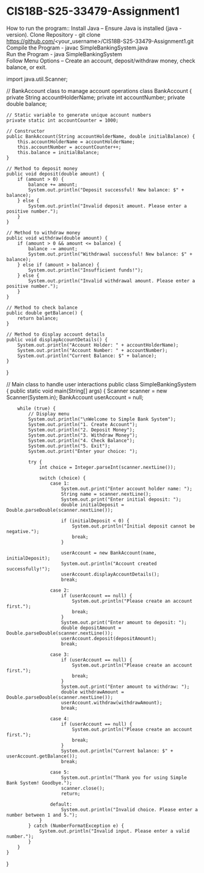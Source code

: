 # CIS18B-S25-33479-Assignment1
How to run the program::
Install Java – Ensure Java is installed (java -version).
Clone Repository - git clone https://github.com/<your_username>/CIS18B-S25-33479-Assignment1.git    
Compile the Program - javac SimpleBankingSystem.java  
Run the Program - java SimpleBankingSystem  
Follow Menu Options – Create an account, deposit/withdraw money, check balance, or exit.


import java.util.Scanner;

// BankAccount class to manage account operations
class BankAccount {
    private String accountHolderName;
    private int accountNumber;
    private double balance;
    
    // Static variable to generate unique account numbers
    private static int accountCounter = 1000;
    
    // Constructor
    public BankAccount(String accountHolderName, double initialBalance) {
        this.accountHolderName = accountHolderName;
        this.accountNumber = accountCounter++;
        this.balance = initialBalance;
    }
    
    // Method to deposit money
    public void deposit(double amount) {
        if (amount > 0) {
            balance += amount;
            System.out.println("Deposit successful! New balance: $" + balance);
        } else {
            System.out.println("Invalid deposit amount. Please enter a positive number.");
        }
    }
    
    // Method to withdraw money
    public void withdraw(double amount) {
        if (amount > 0 && amount <= balance) {
            balance -= amount;
            System.out.println("Withdrawal successful! New balance: $" + balance);
        } else if (amount > balance) {
            System.out.println("Insufficient funds!");
        } else {
            System.out.println("Invalid withdrawal amount. Please enter a positive number.");
        }
    }
    
    // Method to check balance
    public double getBalance() {
        return balance;
    }
    
    // Method to display account details
    public void displayAccountDetails() {
        System.out.println("Account Holder: " + accountHolderName);
        System.out.println("Account Number: " + accountNumber);
        System.out.println("Current Balance: $" + balance);
    }
}

// Main class to handle user interactions
public class SimpleBankingSystem {
    public static void main(String[] args) {
        Scanner scanner = new Scanner(System.in);
        BankAccount userAccount = null;
        
        while (true) {
            // Display menu
            System.out.println("\nWelcome to Simple Bank System");
            System.out.println("1. Create Account");
            System.out.println("2. Deposit Money");
            System.out.println("3. Withdraw Money");
            System.out.println("4. Check Balance");
            System.out.println("5. Exit");
            System.out.print("Enter your choice: ");
            
            try {
                int choice = Integer.parseInt(scanner.nextLine());
                
                switch (choice) {
                    case 1:
                        System.out.print("Enter account holder name: ");
                        String name = scanner.nextLine();
                        System.out.print("Enter initial deposit: ");
                        double initialDeposit = Double.parseDouble(scanner.nextLine());
                        
                        if (initialDeposit < 0) {
                            System.out.println("Initial deposit cannot be negative.");
                            break;
                        }
                        
                        userAccount = new BankAccount(name, initialDeposit);
                        System.out.println("Account created successfully!");
                        userAccount.displayAccountDetails();
                        break;
                    
                    case 2:
                        if (userAccount == null) {
                            System.out.println("Please create an account first.");
                            break;
                        }
                        System.out.print("Enter amount to deposit: ");
                        double depositAmount = Double.parseDouble(scanner.nextLine());
                        userAccount.deposit(depositAmount);
                        break;
                    
                    case 3:
                        if (userAccount == null) {
                            System.out.println("Please create an account first.");
                            break;
                        }
                        System.out.print("Enter amount to withdraw: ");
                        double withdrawAmount = Double.parseDouble(scanner.nextLine());
                        userAccount.withdraw(withdrawAmount);
                        break;
                    
                    case 4:
                        if (userAccount == null) {
                            System.out.println("Please create an account first.");
                            break;
                        }
                        System.out.println("Current balance: $" + userAccount.getBalance());
                        break;
                    
                    case 5:
                        System.out.println("Thank you for using Simple Bank System! Goodbye.");
                        scanner.close();
                        return;
                    
                    default:
                        System.out.println("Invalid choice. Please enter a number between 1 and 5.");
                }
            } catch (NumberFormatException e) {
                System.out.println("Invalid input. Please enter a valid number.");
            }
        }
    }
}
